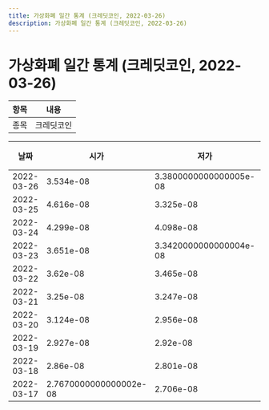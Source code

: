 ```yaml
---
title: 가상화폐 일간 통계 (크레딧코인, 2022-03-26)
description: 가상화폐 일간 통계 (크레딧코인, 2022-03-26)
---
```


가상화폐 일간 통계 (크레딧코인, 2022-03-26)
===

|항목|내용|
|--|--|
|종목|크레딧코인||마켓|BTC-CTC||종류|일 단위 캔들||기간|2022-03-17T09:00:00 - 2022-03-26T09:00:00|

|날짜|시가|저가|고가|종가|비고|
|--|--|--|--|--|--|
|2022-03-26|3.534e-08|3.3800000000000005e-08|3.584e-08|3.53e-08|    |
|2022-03-25|4.616e-08|3.325e-08|5.034e-08|3.526e-08|    |
|2022-03-24|4.299e-08|4.098e-08|5.445e-08|4.733e-08|    |
|2022-03-23|3.651e-08|3.3420000000000004e-08|4.788e-08|4.3260000000000005e-08|    |
|2022-03-22|3.62e-08|3.465e-08|3.837e-08|3.647e-08|    |
|2022-03-21|3.25e-08|3.247e-08|3.938e-08|3.6189999999999995e-08|    |
|2022-03-20|3.124e-08|2.956e-08|3.555e-08|3.25e-08|    |
|2022-03-19|2.927e-08|2.92e-08|3.257e-08|3.124e-08|    |
|2022-03-18|2.86e-08|2.801e-08|2.955e-08|2.927e-08|    |
|2022-03-17|2.7670000000000002e-08|2.706e-08|2.899e-08|2.8269999999999998e-08|    |
